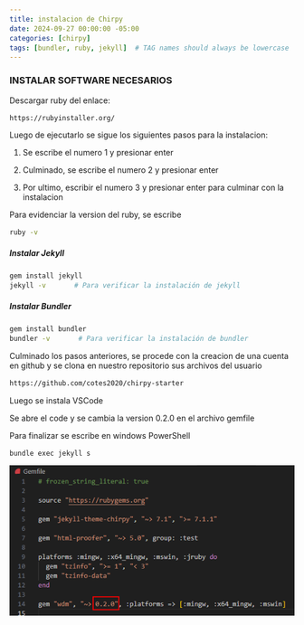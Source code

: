 ```yaml
---
title: instalacion de Chirpy
date: 2024-09-27 00:00:00 -05:00
categories: [chirpy]
tags: [bundler, ruby, jekyll]  # TAG names should always be lowercase
---
```

### INSTALAR SOFTWARE NECESARIOS

Descargar ruby del enlace:

```bash
https://rubyinstaller.org/
```

Luego de ejecutarlo se sigue los siguientes pasos para la instalacion:

1. Se escribe el numero 1 y presionar enter

2. Culminado, se escribe el numero 2 y presionar enter

3. Por ultimo, escribir el numero 3 y presionar enter para culminar con la instalacion

Para evidenciar la version del ruby, se escribe
```bash
ruby -v
```

##### Instalar Jekyll
```bash
gem install jekyll
jekyll -v       # Para verificar la instalación de jekyll
```

##### Instalar Bundler
```bash
gem install bundler
bundler -v       # Para verificar la instalación de bundler
```

Culminado los pasos anteriores, se procede con la creacion de una cuenta en github y se clona en nuestro repositorio sus archivos del usuario
```bash
https://github.com/cotes2020/chirpy-starter
```

Luego se instala VSCode

Se abre el code y se cambia la version 0.2.0 en el archivo gemfile

Para finalizar se escribe en windows PowerShell
```bash
bundle exec jekyll s
```
![Cambio de version](/assets/images/gemfile.png)